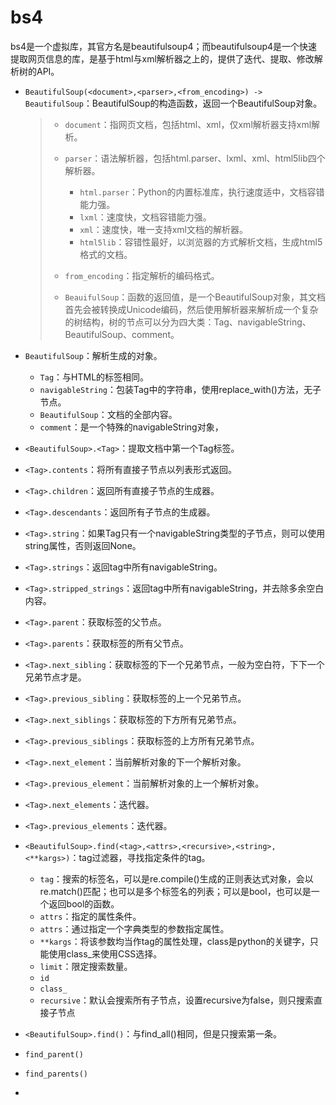 # bs4

[//]: # (__author__ = "Clark Aaron")
[//]: # (__version__ = "v0.0")

bs4是一个虚拟库，其官方名是beautifulsoup4；而beautifulsoup4是一个快速提取网页信息的库，是基于html与xml解析器之上的，提供了迭代、提取、修改解析树的API。

* `BeautifulSoup(<document>,<parser>,<from_encoding>) -> BeautifulSoup`：BeautifulSoup的构造函数，返回一个BeautifulSoup对象。

  > * `document`：指网页文档，包括html、xml，仅xml解析器支持xml解析。
  > * `parser`：语法解析器，包括html.parser、lxml、xml、html5lib四个解析器。
  >
  >   * `html.parser`：Python的内置标准库，执行速度适中，文档容错能力强。
  >   * `lxml`：速度快，文档容错能力强。
  >   * `xml`：速度快，唯一支持xml文档的解析器。
  >   * `html5lib`：容错性最好，以浏览器的方式解析文档，生成html5格式的文档。
  >
  > * `from_encoding`：指定解析的编码格式。
  > * `BeauifulSoup`：函数的返回值，是一个BeautifulSoup对象，其文档首先会被转换成Unicode编码，然后使用解析器来解析成一个复杂的树结构，树的节点可以分为四大类：Tag、navigableString、BeautifulSoup、comment。

* `BeautifulSoup`：解析生成的对象。

  * `Tag`：与HTML的标签相同。
  * `navigableString`：包装Tag中的字符串，使用replace_with()方法，无子节点。
  * `BeautifulSoup`：文档的全部内容。
  * `comment`：是一个特殊的navigableString对象，

* `<BeautifulSoup>.<Tag>`：提取文档中第一个Tag标签。
* `<Tag>.contents`：将所有直接子节点以列表形式返回。
* `<Tag>.children`：返回所有直接子节点的生成器。
* `<Tag>.descendants`：返回所有子节点的生成器。
* `<Tag>.string`：如果Tag只有一个navigableString类型的子节点，则可以使用string属性，否则返回None。
* `<Tag>.strings`：返回tag中所有navigableString。
* `<Tag>.stripped_strings`：返回tag中所有navigableString，并去除多余空白内容。
* `<Tag>.parent`：获取标签的父节点。
* `<Tag>.parents`：获取标签的所有父节点。
* `<Tag>.next_sibling`：获取标签的下一个兄弟节点，一般为空白符，下下一个兄弟节点才是。
* `<Tag>.previous_sibling`：获取标签的上一个兄弟节点。
* `<Tag>.next_siblings`：获取标签的下方所有兄弟节点。
* `<Tag>.previous_siblings`：获取标签的上方所有兄弟节点。
* `<Tag>.next_element`：当前解析对象的下一个解析对象。
* `<Tag>.previous_element`：当前解析对象的上一个解析对象。
* `<Tag>.next_elements`：迭代器。
* `<Tag>.previous_elements`：迭代器。

* `<BeautifulSoup>.find(<tag>,<attrs>,<recursive>,<string>,<**kargs>)`：tag过滤器，寻找指定条件的tag。

  * `tag`：搜索的标签名，可以是re.compile()生成的正则表达式对象，会以re.match()匹配；也可以是多个标签名的列表；可以是bool，也可以是一个返回bool的函数。
  * `attrs`：指定的属性条件。
  * `attrs`：通过指定一个字典类型的参数指定属性。
  * `**kargs`：将该参数均当作tag的属性处理，class是python的关键字，只能使用class_来使用CSS选择。
  * `limit`：限定搜索数量。
  * `id`
  * `class_`
  * `recursive`：默认会搜索所有子节点，设置recursive为false，则只搜索直接子节点

* `<BeautifulSoup>.find()`：与find_all()相同，但是只搜索第一条。
* `find_parent()`
* `find_parents()`
* 
  